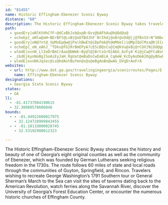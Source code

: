 ```yaml
---
id: "81455"
name: Historic Effingham-Ebenezer Scenic Byway
distance: "60"
description: The Historic Effingham-Ebenezer Scenic Byway takes travelers along a history-rich route through the communities of Ebenezer, Guyton, Springfield, and Rincon and showcases the beauty of one of Georgia’s eight original counties.
path:
  - goedEry|oNlKtHhCfF~@dCxBbJxb@xpB~Ovs@bAFhAu@h@Qd@u@
  - ocheEp{_oNlw@aH~BErBFt@LvB|@xDfBdJhF`NrIhAj@xBr@vDd@|j@fBxSX~N^bNbApIZjCRvUfJvKxDfFxA|Et@|ANdr@fAnvAlCjJSx[sAvCFxBXnA\zj@hTzDlAlMdDhPfDfEzBhA|@rBzBjBjDrA|Db@~Bn@rFrA`RfA|KtBnJ|HzV~BxFlBzCvUv\TQXAvDjAdNtArC`@hCn@hEzAvDfBnLzHfDjCbLhO`JxNzBkBxAzBhIgIfEuDlDlFnCtBzNdSzDzGbDnIzRfr@xArD|@bBvC~EbYjc@pErHrBzDhGzN~\||@rD|H~Thc@zGjNnBfFlBjG|YjdAnNzc@|C~I`EtO~Rpq@xO~j@dB`GnAfD|ArChBjCbCrChDzCjk@da@dDlCpKfHxUrP
  - goedEry|oN@?nt@_VpMoEp@w@jPa\hBwEt@iDpFmk@t@mMUe[|i@MpIQd[Mza@K|E{AlDWfl@MvEFdCXt\fItLdDrE~Cna@`c@vE~DnFtDbK`GvG~ClDrAhG~ApH`AdCJxGD|Js@ndBiQ~MkBzDmAvDaBfG_EpBgBnC_DfJuM|DkFhBiBfCwB`IuExBy@`IsB|Eg@lk@q@pEPbDt@dBv@pJ|Fb`@fWfX|Ppo@ui@rFqF~D{CvKmJpA{@lPmN~BqChBuClA{CbFiN`h@esAzlAzr@fD~A`Hz@j^hD~BLLLDp@oAlUNjEz@zI|@fFhB`GvDfJbUaCxBm@bBs@lCqBdEeFzBmBnD{AlAS~AQzB?dBPjBf@|OfG
  - ocheEp{_oN_eAhJ_^fDks@fG}RrBmEPyA?cEScBQsCs@{m@kVu@xBi@rCUX]NiDd@g@b@u@`C{@zEi@lBqD|AyAz@iD`E?^~@b@VTGb@_CzG_@}@mCoD
  - wlmdE|ovnN_LlIeDrBmCrAao@bWmE~By@l@}BrCsGrO}AbG_AzFyA`Ki@jCw@fCaBxCwCzD{`@le@iFrGuGrJcClBuFjBu@eJ{@iDoAyCiB_C}AgAcDcBgAUePkBaXoCoE_AmDkAsCyAmEkDmKqM_GsGcEsBsBk@yAU}AKcF@iC^}DrAut@p`@mEjCcPjMsHpGmOnLiElBiB^yCLgB?kBMgDs@qIyCk|@yXiFkAiKqAwq@oCeO_AuDm@eBq@}D_DeBuBqIqLgCuBoBqAwEmBmDu@_BOiCAmCJ}Er@kFrBuAz@wXnV}CpBmD~AeCr@q[bFkLfCwBp@sB~@kMdHyCnBqCxCuEtHuGrQ{AfG}@lFs@tJU~FUtBi@rCwA`Du@jAyB~BcCnAkL~CXdD~@hQgQ`BGpH
  - _zbdEjkynNoBg]SoAiEyJaH_RgUat@eBaDsCwDaBiA_CqAeW_KcDyAoDmA}Dg@yBGwEf@_Cj@kFtBk^fMmCj@aCXmERqg@_BoDs@oCs@{PaHiHkAgCQ}WPqIRmGj@qEr@gHxAiBx@cBzBaM|\wClEcElD
  - wlmdE|ovnNkJqSec@iz@kdAotBuYmn@s@s@eBgAoBo@wAG_DVqDrAoFrA
websites:
  - url: http://www.dot.ga.gov/travelingingeorgia/scenicroutes/Pages/EffinghamEbenezer.aspx
    name: Effingham-Ebenezer Scenic Byway
designations:
  - Georgia State Scenic Byway
states:
  - GA
ll:
  - -81.41737984190615
  - 32.30980570606846
bounds:
  - - -81.44922600017975
    - 32.124728999843455
  - - -81.18119800028745
    - 32.53192900012323

---
```


The Historic Effingham-Ebenezer Scenic Byway showcases the history and beauty of one of Georgia’s eight original counties as well as the community of Ebenezer, which was founded by German Lutherans seeking religious freedom in the 1730s.  The route follows 60 miles of state and local roads through the communities of Guyton, Springfield, and Rincon. Travelers wishing to recreate George Washington’s 1791 Southern tour or General Sherman’s March to the Sea can visit the sites of taverns dating back to the American Revolution, watch ferries along the Savannah River, discover the University of Georgia’s Forest Education Center, or encounter the numerous historic churches of Effingham County.
